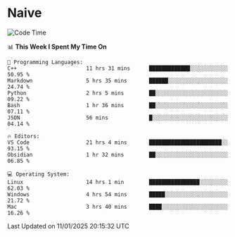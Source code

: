 # Naive
<!-- ## 日拱一卒，功不唐捐 -->
<!-- [![GitHub Streak](https://streak-stats.demolab.com/?user=XiaoXKKK)](https://git.io/streak-stats) -->
<!--START_SECTION:waka-->
![Code Time](http://img.shields.io/badge/Code%20Time-199%20hrs%2052%20mins-blue)

📊 **This Week I Spent My Time On** 

```text
💬 Programming Languages: 
C++                      11 hrs 31 mins      █████████████░░░░░░░░░░░░   50.95 % 
Markdown                 5 hrs 35 mins       ██████░░░░░░░░░░░░░░░░░░░   24.74 % 
Python                   2 hrs 5 mins        ██░░░░░░░░░░░░░░░░░░░░░░░   09.22 % 
Bash                     1 hr 36 mins        ██░░░░░░░░░░░░░░░░░░░░░░░   07.11 % 
JSON                     56 mins             █░░░░░░░░░░░░░░░░░░░░░░░░   04.14 % 

🔥 Editors: 
VS Code                  21 hrs 4 mins       ███████████████████████░░   93.15 % 
Obsidian                 1 hr 32 mins        ██░░░░░░░░░░░░░░░░░░░░░░░   06.85 % 

💻 Operating System: 
Linux                    14 hrs 1 min        ████████████████░░░░░░░░░   62.03 % 
Windows                  4 hrs 54 mins       █████░░░░░░░░░░░░░░░░░░░░   21.72 % 
Mac                      3 hrs 40 mins       ████░░░░░░░░░░░░░░░░░░░░░   16.26 % 
```


 Last Updated on 11/01/2025 20:15:32 UTC
<!--END_SECTION:waka-->
